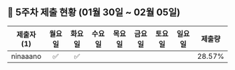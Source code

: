 ## :pushpin: 5주차 제출 현황 (01월 30일 ~ 02월 05일)

| 제출자 (1) | 월요일 | 화요일 | 수요일 | 목요일 | 금요일 | 토요일 | 일요일 | 제출량 |
|:---:|:---:|:---:|:---:|:---:|:---:|:---:|:---:|:---:|
| ninaaano |:white_check_mark:|:white_check_mark:| | | | | | 28.57% |
